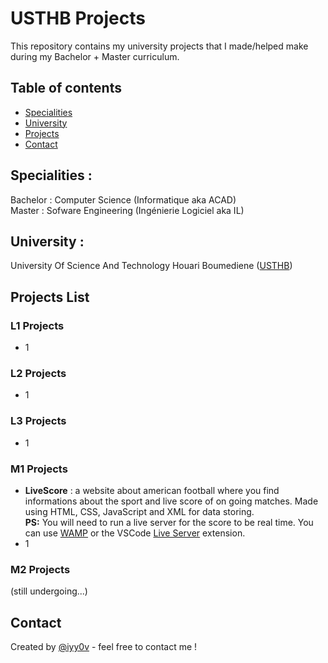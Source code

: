 # USTHB Projects

This repository contains my university projects that I made/helped make during my Bachelor + Master curriculum.
<br />

## Table of contents
- [Specialities](#specialities)
- [University](#university)
- [Projects](#projects-list)
- [Contact](#contact)

## Specialities : 
Bachelor : Computer Science (Informatique aka ACAD) <br />
Master : Sofware Engineering (Ingénierie Logiciel aka IL)

## University : 
University Of Science And Technology Houari Boumediene ([USTHB](https://www.usthb.dz))

## Projects List
### L1 Projects
- 1
### L2 Projects
- 1

### L3 Projects
- 1

### M1 Projects
- **LiveScore** : a website about american football where you find informations about the sport and live score of on going matches. Made using HTML, CSS, JavaScript and XML for data storing. <br /> 
**PS:** You will need to run a live server for the score to be real time. You can use [WAMP](https://www.wampserver.com/en/) or the VSCode [Live Server](https://marketplace.visualstudio.com/items?itemName=ritwickdey.LiveServer) extension. 
- 1

### M2 Projects
(still undergoing...)

## Contact
Created by [@iyy0v](https://www.ayoub-dev.com) - feel free to contact me !

